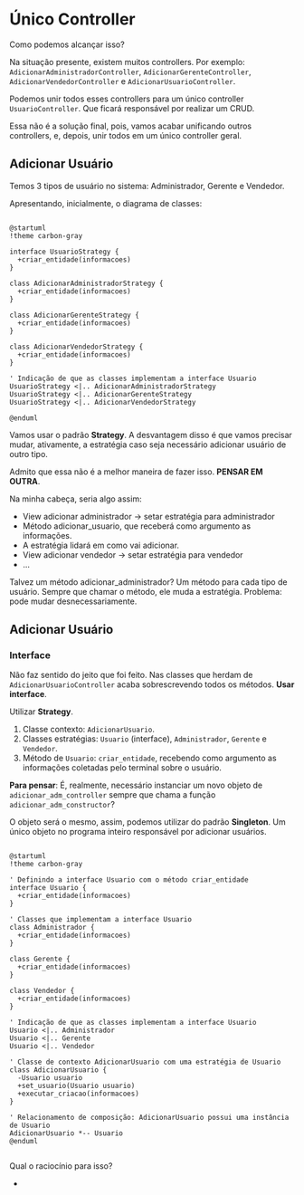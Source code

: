 
# Único Controller

Como podemos alcançar isso?

Na situação presente, existem muitos controllers. Por exemplo: `AdicionarAdministradorController`, `AdicionarGerenteController`, `AdicionarVendedorController` e `AdicionarUsuarioController`.

Podemos unir todos esses controllers para um único controller `UsuarioController`. Que ficará responsável por realizar um CRUD.

Essa não é a solução final, pois, vamos acabar unificando outros controllers, e, depois, unir todos em um único controller geral.

## Adicionar Usuário

Temos 3 tipos de usuário no sistema: Administrador, Gerente e Vendedor.

Apresentando, inicialmente, o diagrama de classes:

```plantuml

@startuml
!theme carbon-gray

interface UsuarioStrategy {
  +criar_entidade(informacoes)
}

class AdicionarAdministradorStrategy {
  +criar_entidade(informacoes)
}

class AdicionarGerenteStrategy {
  +criar_entidade(informacoes)
}

class AdicionarVendedorStrategy {
  +criar_entidade(informacoes)
}

' Indicação de que as classes implementam a interface Usuario
UsuarioStrategy <|.. AdicionarAdministradorStrategy
UsuarioStrategy <|.. AdicionarGerenteStrategy
UsuarioStrategy <|.. AdicionarVendedorStrategy

@enduml

```

Vamos usar o padrão **Strategy**. A desvantagem disso é que vamos precisar mudar, ativamente, a estratégia caso seja necessário adicionar usuário de outro tipo.

Admito que essa não é a melhor maneira de fazer isso. **PENSAR EM OUTRA**.

Na minha cabeça, seria algo assim: 
- View adicionar administrador -> setar estratégia para administrador
- Método adicionar_usuario, que receberá como argumento as informações.
- A estratégia lidará em como vai adicionar.
- View adicionar vendedor -> setar estratégia para vendedor
- ...

Talvez um método adicionar_administrador? Um método para cada tipo de usuário. Sempre que chamar o método, ele muda a estratégia. Problema: pode mudar desnecessariamente.

## Adicionar Usuário

### Interface

Não faz sentido do jeito que foi feito. Nas classes que herdam de `AdicionarUsuarioController` acaba sobrescrevendo todos os métodos. **Usar interface**.

Utilizar **Strategy**.

1. Classe contexto: `AdicionarUsuario`. 
2. Classes estratégias: `Usuario` (interface), `Administrador`, `Gerente` e `Vendedor`.
3. Método de `Usuario`: `criar_entidade`, recebendo como argumento as informações coletadas pelo terminal sobre o usuário.

**Para pensar**: É, realmente, necessário instanciar um novo objeto de `adicionar_adm_controller` sempre que chama a função `adicionar_adm_constructor`?

O objeto será o mesmo, assim, podemos utilizar do padrão **Singleton**. Um único objeto no programa inteiro responsável por adicionar usuários.


```plantuml

@startuml
!theme carbon-gray

' Definindo a interface Usuario com o método criar_entidade
interface Usuario {
  +criar_entidade(informacoes)
}

' Classes que implementam a interface Usuario
class Administrador {
  +criar_entidade(informacoes)
}

class Gerente {
  +criar_entidade(informacoes)
}

class Vendedor {
  +criar_entidade(informacoes)
}

' Indicação de que as classes implementam a interface Usuario
Usuario <|.. Administrador
Usuario <|.. Gerente
Usuario <|.. Vendedor

' Classe de contexto AdicionarUsuario com uma estratégia de Usuario
class AdicionarUsuario {
  -Usuario usuario
  +set_usuario(Usuario usuario)
  +executar_criacao(informacoes)
}

' Relacionamento de composição: AdicionarUsuario possui uma instância de Usuario
AdicionarUsuario *-- Usuario
@enduml


```

Qual o raciocínio para isso?

- 